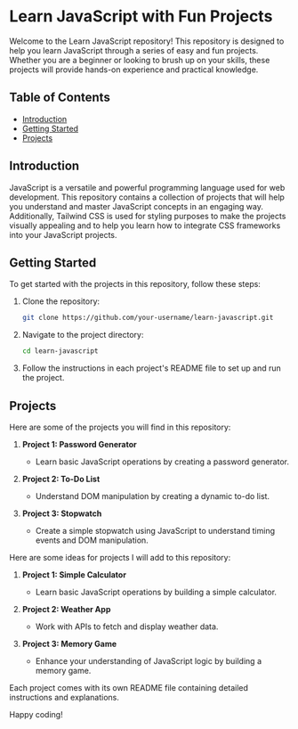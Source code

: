 # Learn JavaScript with Fun Projects

Welcome to the Learn JavaScript repository! This repository is designed to help you learn JavaScript through a series of easy and fun projects. Whether you are a beginner or looking to brush up on your skills, these projects will provide hands-on experience and practical knowledge.

## Table of Contents

- [Introduction](#introduction)
- [Getting Started](#getting-started)
- [Projects](#projects)

## Introduction

JavaScript is a versatile and powerful programming language used for web development. This repository contains a collection of projects that will help you understand and master JavaScript concepts in an engaging way. Additionally, Tailwind CSS is used for styling purposes to make the projects visually appealing and to help you learn how to integrate CSS frameworks into your JavaScript projects.

## Getting Started

To get started with the projects in this repository, follow these steps:

1. Clone the repository:
    ```bash
    git clone https://github.com/your-username/learn-javascript.git
    ```
2. Navigate to the project directory:
    ```bash
    cd learn-javascript
    ```
3. Follow the instructions in each project's README file to set up and run the project.

## Projects
Here are some of the projects you will find in this repository:
1. **Project 1: Password Generator**
   - Learn basic JavaScript operations by creating a password generator.

2. **Project 2: To-Do List**
   - Understand DOM manipulation by creating a dynamic to-do list.

3. **Project 3: Stopwatch**
    - Create a simple stopwatch using JavaScript to understand timing events and DOM manipulation.

Here are some ideas for projects I will add to this repository:

1. **Project 1: Simple Calculator**
   - Learn basic JavaScript operations by building a simple calculator.

2. **Project 2: Weather App**
   - Work with APIs to fetch and display weather data.

3. **Project 3: Memory Game**
   - Enhance your understanding of JavaScript logic by building a memory game.

Each project comes with its own README file containing detailed instructions and explanations.

Happy coding!